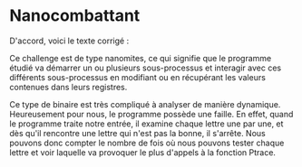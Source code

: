 
# Nanocombattant

D'accord, voici le texte corrigé :

Ce challenge est de type nanomites, ce qui signifie que le programme étudié va démarrer un ou plusieurs sous-processus et interagir avec ces différents sous-processus en modifiant ou en récupérant les valeurs contenues dans leurs registres.

Ce type de binaire est très compliqué à analyser de manière dynamique. Heureusement pour nous, le programme possède une faille. En effet, quand le programme traite notre entrée, il examine chaque lettre une par une, et dès qu'il rencontre une lettre qui n'est pas la bonne, il s'arrête. Nous pouvons donc compter le nombre de fois où nous pouvons tester chaque lettre et voir laquelle va provoquer le plus d'appels à la fonction Ptrace.


